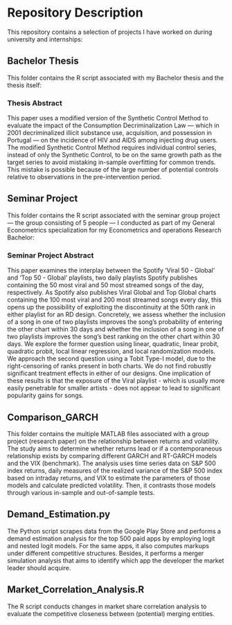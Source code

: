 
# Repository Description
This repository contains a selection of projects I have worked on during university and internships:

## Bachelor Thesis
This folder contains the R script associated with my Bachelor thesis and the thesis itself:

### Thesis Abstract 
This paper uses a modified version of the Synthetic Control Method to evaluate the impact of the Consumption Decriminalization Law — which in 2001 decriminalized illicit substance use, acquisition, and possession in Portugal — on the incidence of HIV and AIDS among injecting drug users. The modified Synthetic Control Method requires individual control series, instead of only the Synthetic Control, to be on the same growth path as the target series to avoid mistaking in-sample overfitting for common trends. This mistake is possible because of the large number of potential controls relative to observations in the pre-intervention period. 

## Seminar Project 
This folder contains the R script associated with the seminar group project — the group consisting of 5 people — I conducted as part of my General Econometrics specialization for my Econometrics and operations Research Bachelor:

### Seminar Project Abstract 
This paper examines the interplay between the Spotify ‘Viral 50 - Global’ and ‘Top 50 - Global’ playlists, two daily playlists Spotify publishes containing the 50 most viral and 50 most streamed songs of the day, respectively. As Spotify also publishes Viral Global and Top Global charts containing the 100 most viral and 200 most streamed songs every day, this opens up the possibility of exploiting the discontinuity at the 50th rank in either playlist for an RD design. Concretely, we assess whether the inclusion of a song in one of two playlists improves the song’s probability of entering the other chart within 30 days and whether the inclusion of a song in one of two playlists improves the song’s best ranking on the other chart within 30 days. We explore the former question using linear, quadratic, linear probit, quadratic probit, local linear regression, and local randomization models. We approach the second question using a Tobit Type-I model, due to the right-censoring of ranks present in both charts. We do not find robustly significant treatment effects in either of our designs. One implication of these results is that the exposure of the Viral playlist - which is usually more easily penetrable for smaller artists - does not appear to lead to significant popularity gains for songs. 

## Comparison_GARCH
This folder contains the multiple MATLAB files associated with a group project (research paper) on the relationship between returns and volatility. The study aims to determine whether returns lead or if a contemporaneous relationship exists by comparing different GARCH and RT-GARCH models and the VIX (benchmark). The analysis uses time series data on S&P 500 index returns, daily measures of the realized variance of the S&P 500 index based on intraday returns, and VIX to estimate the parameters of those models and calculate predicted volatility. Then, it contrasts those models through various in-sample and out-of-sample tests. 

## Demand_Estimation.py
The Python script scrapes data from the Google Play Store and performs a demand estimation analysis for the top 500 paid apps by employing logit and nested logit models. For the same apps, it also computes markups under different competitive structures. Besides, it performs a merger simulation analysis that aims to identify which app the developer the market leader should acquire. 

## Market_Correlation_Analysis.R
The R script conducts changes in market share correlation analysis to evaluate the competitive closeness between (potential) merging entities.
